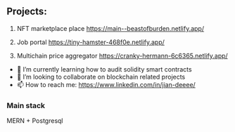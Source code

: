 <!--
**edniaj/edniaj** is a ✨ _special_ ✨ repository because its `README.md` (this file) appears on your GitHub profile.
-->


## Projects:
1. NFT marketplace 
place https://main--beastofburden.netlify.app/

2. Job portal 
https://tiny-hamster-468f0e.netlify.app/

3. Multichain price aggregator 
https://cranky-hermann-6c6365.netlify.app/


- 🌱 I’m currently learning how to audit solidity smart contracts
- 👯 I’m looking to collaborate on blockchain related projects
- 📫 How to reach me: https://www.linkedin.com/in/jian-deeee/

### Main stack
MERN + Postgresql

